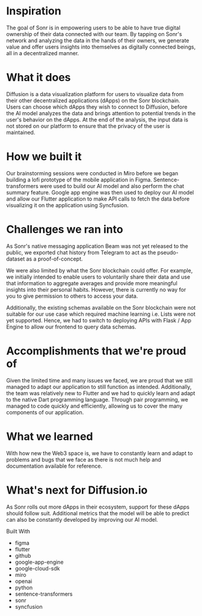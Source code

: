 # Inspiration
The goal of Sonr is in empowering users to be able to have true digital ownership of their data connected with our team. By tapping on Sonr's network and analyzing the data in the hands of their owners, we generate value and offer users insights into themselves as digitally connected beings, all in a decentralized manner.

# What it does
Diffusion is a data visualization platform for users to visualize data from their other decentralized applications (dApps) on the Sonr blockchain. Users can choose which dApps they wish to connect to Diffusion, before the AI model analyzes the data and brings attention to potential trends in the user's behavior on the dApps. At the end of the analysis, the input data is not stored on our platform to ensure that the privacy of the user is maintained.

# How we built it
Our brainstorming sessions were conducted in Miro before we began building a lofi prototype of the mobile application in Figma. Sentence-transformers were used to build our AI model and also perform the chat summary feature. Google app engine was then used to deploy our AI model and allow our Flutter application to make API calls to fetch the data before visualizing it on the application using Syncfusion.

# Challenges we ran into
As Sonr's native messaging application Beam was not yet released to the public, we exported chat history from Telegram to act as the pseudo-dataset as a proof-of-concept.

We were also limited by what the Sonr blockchain could offer. For example, we initially intended to enable users to voluntarily share their data and use that information to aggregate averages and provide more meaningful insights into their personal habits. However, there is currently no way for you to give permission to others to access your data.

Additionally, the existing schemas available on the Sonr blockchain were not suitable for our use case which required machine learning i.e. Lists were not yet supported. Hence, we had to switch to deploying APIs with Flask / App Engine to allow our frontend to query data schemas.

# Accomplishments that we're proud of
Given the limited time and many issues we faced, we are proud that we still managed to adapt our application to still function as intended. Additionally, the team was relatively new to Flutter and we had to quickly learn and adapt to the native Dart programming language. Through pair programming, we managed to code quickly and efficiently, allowing us to cover the many components of our application.

# What we learned
With how new the Web3 space is, we have to constantly learn and adapt to problems and bugs that we face as there is not much help and documentation available for reference.

# What's next for Diffusion.io
As Sonr rolls out more dApps in their ecosystem, support for these dApps should follow suit. Additional metrics that the model will be able to predict can also be constantly developed by improving our AI model.

Built With
- figma
- flutter
- github
- google-app-engine
- google-cloud-sdk
- miro
- openai
- python
- sentence-transformers
- sonr
- syncfusion

